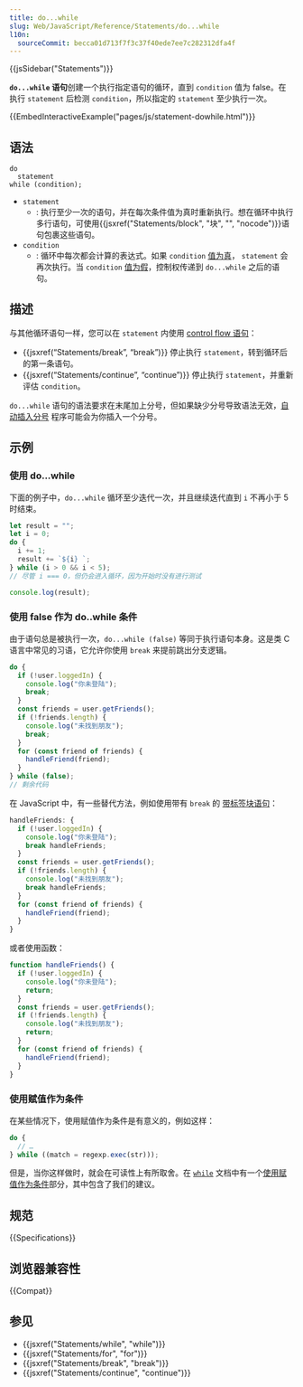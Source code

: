 ```yaml
---
title: do...while
slug: Web/JavaScript/Reference/Statements/do...while
l10n:
  sourceCommit: becca01d713f7f3c37f40ede7ee7c282312dfa4f
---
```


{{jsSidebar("Statements")}}

**`do...while` 语句**创建一个执行指定语句的循环，直到 `condition` 值为 false。在执行 `statement` 后检测 `condition`，所以指定的 `statement` 至少执行一次。

{{EmbedInteractiveExample("pages/js/statement-dowhile.html")}}

## 语法

```js-nolint
do
  statement
while (condition);
```

- `statement`
  - : 执行至少一次的语句，并在每次条件值为真时重新执行。想在循环中执行多行语句，可使用{{jsxref("Statements/block", "块", "", "nocode")}}语句包裹这些语句。
- `condition`
  - : 循环中每次都会计算的表达式。如果 `condition` [值为真](/zh-CN/docs/Glossary/Truthy)， `statement` 会再次执行。当 `condition` [值为假](/zh-CN/docs/Glossary/Falsy)，控制权传递到 `do...while` 之后的语句。

## 描述

与其他循环语句一样，您可以在 `statement` 内使用 [control flow 语句](/zh-CN/docs/Web/JavaScript/Reference/Statements#control_flow)：

- {{jsxref(“Statements/break”, “break”)}} 停止执行 `statement`，转到循环后的第一条语句。
- {{jsxref(“Statements/continue”, “continue”)}} 停止执行 `statement`，并重新评估 `condition`。

`do...while` 语句的语法要求在末尾加上分号，但如果缺少分号导致语法无效，[自动插入分号](/zh-CN/docs/Web/JavaScript/Reference/Lexical_grammar#automatic_semicolon_insertion) 程序可能会为你插入一个分号。

## 示例

### 使用 do...while

下面的例子中，`do...while` 循环至少迭代一次，并且继续迭代直到 `i` 不再小于 5 时结束。

```js
let result = "";
let i = 0;
do {
  i += 1;
  result += `${i} `;
} while (i > 0 && i < 5);
// 尽管 i === 0，但仍会进入循环，因为开始时没有进行测试

console.log(result);
```

### 使用 false 作为 do..while 条件

由于语句总是被执行一次，`do...while (false)` 等同于执行语句本身。这是类 C 语言中常见的习语，它允许你使用 `break` 来提前跳出分支逻辑。

```js
do {
  if (!user.loggedIn) {
    console.log("你未登陆");
    break;
  }
  const friends = user.getFriends();
  if (!friends.length) {
    console.log("未找到朋友");
    break;
  }
  for (const friend of friends) {
    handleFriend(friend);
  }
} while (false);
// 剩余代码
```

在 JavaScript 中，有一些替代方法，例如使用带有 `break` 的 [带标签块语句](/zh-CN/docs/Web/JavaScript/Reference/Statements/label)：

```js
handleFriends: {
  if (!user.loggedIn) {
    console.log("你未登陆");
    break handleFriends;
  }
  const friends = user.getFriends();
  if (!friends.length) {
    console.log("未找到朋友");
    break handleFriends;
  }
  for (const friend of friends) {
    handleFriend(friend);
  }
}
```

或者使用函数：

```js
function handleFriends() {
  if (!user.loggedIn) {
    console.log("你未登陆");
    return;
  }
  const friends = user.getFriends();
  if (!friends.length) {
    console.log("未找到朋友");
    return;
  }
  for (const friend of friends) {
    handleFriend(friend);
  }
}
```

### 使用赋值作为条件

在某些情况下，使用赋值作为条件是有意义的，例如这样：

```js
do {
  // …
} while ((match = regexp.exec(str)));
```

但是，当你这样做时，就会在可读性上有所取舍。在 [`while`](/zh-CN/docs/Web/JavaScript/Reference/Statements/while) 文档中有一个[使用赋值作为条件](/zh-CN/docs/Web/JavaScript/Reference/Statements/while#使用赋值作为条件)部分，其中包含了我们的建议。

## 规范

{{Specifications}}

## 浏览器兼容性

{{Compat}}

## 参见

- {{jsxref("Statements/while", "while")}}
- {{jsxref("Statements/for", "for")}}
- {{jsxref("Statements/break", "break")}}
- {{jsxref("Statements/continue", "continue")}}
